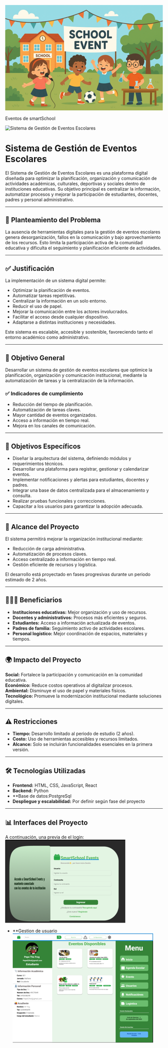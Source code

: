 ![Evento escolar](./Evento%20escolar%20al%20aire%20libre.png)

Eventos de smartSchool 

![Sistema de Gestión de Eventos Escolares](./evento_escolar_al_aire_libre.png)

# Sistema de Gestión de Eventos Escolares

El Sistema de Gestión de Eventos Escolares es una plataforma digital diseñada para optimizar la planificación, organización y comunicación de actividades académicas, culturales, deportivas y sociales dentro de instituciones educativas. Su objetivo principal es centralizar la información, automatizar procesos y mejorar la participación de estudiantes, docentes, padres y personal administrativo.

---

## 📌 Planteamiento del Problema

La ausencia de herramientas digitales para la gestión de eventos escolares genera desorganización, fallos en la comunicación y bajo aprovechamiento de los recursos. Esto limita la participación activa de la comunidad educativa y dificulta el seguimiento y planificación eficiente de actividades.

---

## ✅ Justificación

La implementación de un sistema digital permite:

- Optimizar la planificación de eventos.
- Automatizar tareas repetitivas.
- Centralizar la información en un solo entorno.
- Reducir el uso de papel.
- Mejorar la comunicación entre los actores involucrados.
- Facilitar el acceso desde cualquier dispositivo.
- Adaptarse a distintas instituciones y necesidades.

Este sistema es escalable, accesible y sostenible, favoreciendo tanto el entorno académico como administrativo.

---

## 🎯 Objetivo General

Desarrollar un sistema de gestión de eventos escolares que optimice la planificación, organización y comunicación institucional, mediante la automatización de tareas y la centralización de la información.

### ✅ Indicadores de cumplimiento

- Reducción del tiempo de planificación.
- Automatización de tareas claves.
- Mayor cantidad de eventos organizados.
- Acceso a información en tiempo real.
- Mejora en los canales de comunicación.

---

## 🎯 Objetivos Específicos

- Diseñar la arquitectura del sistema, definiendo módulos y requerimientos técnicos.
- Desarrollar una plataforma para registrar, gestionar y calendarizar eventos.
- Implementar notificaciones y alertas para estudiantes, docentes y padres.
- Integrar una base de datos centralizada para el almacenamiento y consulta.
- Realizar pruebas funcionales y correcciones.
- Capacitar a los usuarios para garantizar la adopción adecuada.

---

## 📌 Alcance del Proyecto

El sistema permitirá mejorar la organización institucional mediante:

- Reducción de carga administrativa.
- Automatización de procesos claves.
- Acceso centralizado a información en tiempo real.
- Gestión eficiente de recursos y logística.

El desarrollo está proyectado en fases progresivas durante un periodo estimado de 2 años.

---

## 🧑‍🤝‍🧑 Beneficiarios

- **Instituciones educativas:** Mejor organización y uso de recursos.
- **Docentes y administrativos:** Procesos más eficientes y seguros.
- **Estudiantes:** Acceso a información actualizada de eventos.
- **Padres de familia:** Seguimiento activo de actividades escolares.
- **Personal logístico:** Mejor coordinación de espacios, materiales y tiempos.

---

## 🌍 Impacto del Proyecto

**Social:** Fortalece la participación y comunicación en la comunidad educativa.  
**Económico:** Reduce costos operativos al digitalizar procesos.  
**Ambiental:** Disminuye el uso de papel y materiales físicos.  
**Tecnológico:** Promueve la modernización institucional mediante soluciones digitales.

---

## ⚠️ Restricciones

- **Tiempo:** Desarrollo limitado al periodo de estudio (2 años).
- **Costo:** Uso de herramientas accesibles y recursos limitados.
- **Alcance:** Solo se incluirán funcionalidades esenciales en la primera versión.

---

## 🛠️ Tecnologías Utilizadas

- **Frontend:** HTML, CSS, JavaScript, React  
- **Backend:** Python 
- **Base de datos:PostgreSql
- **Despliegue y escalabilidad:** Por definir según fase del proyecto

---

## 📊 Interfaces del Proyecto

A continuación, una previa de el login:
![Login del sistema](./Capturas%20de%20pantalla/Login_gestion_eventos.png)
 
 
 - **Gestion de usuario
![Gestion de Usuario](./Capturas%20de%20pantalla/Gestion_de_Usuario.png)
